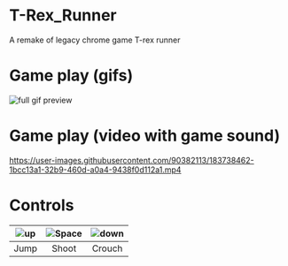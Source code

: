 # T-Rex_Runner

A remake of legacy chrome game T-rex runner

# Game play (gifs)
![full gif preview](https://user-images.githubusercontent.com/90382113/183738289-14ac61c6-aea5-4078-b7f0-dbafcc1b0cf2.gif)

# Game play (video with game sound)
https://user-images.githubusercontent.com/90382113/183738462-1bcc13a1-32b9-460d-a0a4-9438f0d112a1.mp4

# Controls
![up](https://user-images.githubusercontent.com/90382113/183742751-5fd65b8c-b2c8-401a-a67f-16dc887e9a52.png) | ![Space](https://user-images.githubusercontent.com/90382113/183743392-be5f59ac-7814-4e5b-b46c-5985f66dd42b.png) | ![down](https://user-images.githubusercontent.com/90382113/183742754-54a6eeb0-5f25-4f3f-82fd-d8d00d4b30bc.png)
:-------------------------:|:------------:|:-----------:
Jump |Shoot | Crouch

